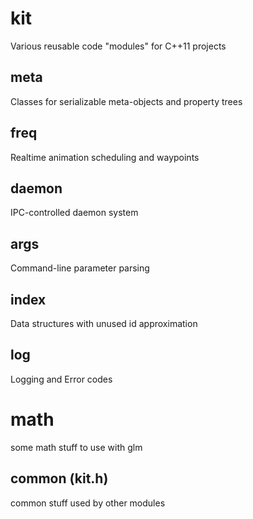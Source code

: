 # kit
Various reusable code "modules" for C++11 projects

## meta
Classes for serializable meta-objects and property trees

## freq
Realtime animation scheduling and waypoints

## daemon
IPC-controlled daemon system

## args
Command-line parameter parsing

## index
Data structures with unused id approximation

## log
Logging and Error codes

# math
some math stuff to use with glm

## common (kit.h)
common stuff used by other modules

